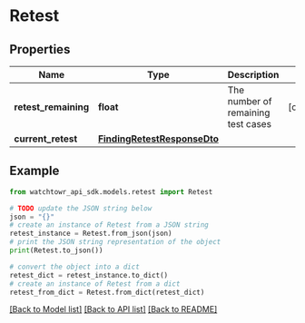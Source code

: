 # Retest


## Properties

Name | Type | Description | Notes
------------ | ------------- | ------------- | -------------
**retest_remaining** | **float** | The number of remaining test cases  | [optional] 
**current_retest** | [**FindingRetestResponseDto**](FindingRetestResponseDto.md) |  | 

## Example

```python
from watchtowr_api_sdk.models.retest import Retest

# TODO update the JSON string below
json = "{}"
# create an instance of Retest from a JSON string
retest_instance = Retest.from_json(json)
# print the JSON string representation of the object
print(Retest.to_json())

# convert the object into a dict
retest_dict = retest_instance.to_dict()
# create an instance of Retest from a dict
retest_from_dict = Retest.from_dict(retest_dict)
```
[[Back to Model list]](../README.md#documentation-for-models) [[Back to API list]](../README.md#documentation-for-api-endpoints) [[Back to README]](../README.md)


